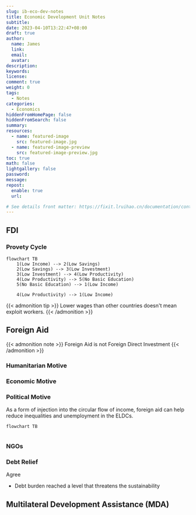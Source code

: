 ```yaml
---
slug: ib-eco-dev-notes
title: Economic Development Unit Notes
subtitle:
date: 2023-04-10T13:22:47+08:00
draft: true
author:
  name: James
  link:
  email:
  avatar:
description:
keywords:
license:
comment: true
weight: 0
tags:
  - Notes
categories:
  - Economics
hiddenFromHomePage: false
hiddenFromSearch: false
summary:
resources:
  - name: featured-image
    src: featured-image.jpg
  - name: featured-image-preview
    src: featured-image-preview.jpg
toc: true
math: false
lightgallery: false
password:
message:
repost:
  enable: true
  url:

# See details front matter: https://fixit.lruihao.cn/documentation/content-management/introduction/#front-matter
---
```


<!--more-->

## FDI

### Provety Cycle

```mermaid
flowchart TB
	1(Low Income) --> 2(Low Savings)
	2(Low Savings) --> 3(Low Investment)
	3(Low Investment) --> 4(Low Productivity)
	4(Low Productivity) --> 5(No Basic Education)
	5(No Basic Education) --> 1(Low Income)
	
	4(Low Productivity) --> 1(Low Income)
```

{{< admonition tip >}}
Lower wages than other countries doesn't mean exploit workers.
{{< /admonition >}}

## Foreign Aid

{{< admonition note >}}
Foreign Aid is not Foreign Direct Investment
{{< /admonition >}}

### Humanitarian Motive

### Economic Motive

### Political Motive

As a form of injection into the circular flow of income, foreign aid can help reduce inequalities and unemployment in the ELDCs.

```mermaid
flowchart TB
	
```

### NGOs

### Debt Relief

Agree

- Debt burden reached a level that threatens the sustainability 

## Multilateral Development Assistance (MDA)


